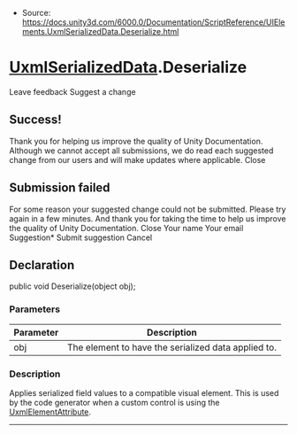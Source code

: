 * Source: https://docs.unity3d.com/6000.0/Documentation/ScriptReference/UIElements.UxmlSerializedData.Deserialize.html

#  [UxmlSerializedData](https://docs.unity3d.com/6000.0/Documentation/ScriptReference/UIElements.UxmlSerializedData.html).Deserialize
Leave feedback
Suggest a change
## Success!
Thank you for helping us improve the quality of Unity Documentation. Although we cannot accept all submissions, we do read each suggested change from our users and will make updates where applicable.
Close
## Submission failed
For some reason your suggested change could not be submitted. Please <a>try again</a> in a few minutes. And thank you for taking the time to help us improve the quality of Unity Documentation.
Close
Your name Your email Suggestion* Submit suggestion
Cancel
## Declaration
public void Deserialize(object obj); 
### Parameters
Parameter | Description  
---|---  
obj | The element to have the serialized data applied to.  
### Description
Applies serialized field values to a compatible visual element. 
This is used by the code generator when a custom control is using the [UxmlElementAttribute](https://docs.unity3d.com/6000.0/Documentation/ScriptReference/UIElements.UxmlElementAttribute.html). 
* * *
